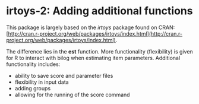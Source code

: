 # irtoys-2: Adding additional functions

This package is largely based on the *irtoys* package found on CRAN: [http://cran.r-project.org/web/packages/irtoys/index.html](http://cran.r-project.org/web/packages/irtoys/index.html).

The difference lies in the **est** function.  More functionality (flexibility) is given for R to interact with bilog when estimating item parameters. Additional functionality includes:
- ability to save score and parameter files
- flexibility in input data
- adding groups
- allowing for the running of the score command

